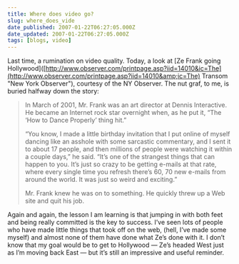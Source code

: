 ```yaml
---
title: Where does video go?
slug: where_does_vide
date_published: 2007-01-22T06:27:05.000Z
date_updated: 2007-01-22T06:27:05.000Z
tags: [blogs, video]
---
```


Last time, a rumination on video quality. Today, a look at [Ze Frank going Hollywood]([http://www.observer.com/printpage.asp?iid=14010&ic=The](http://www.observer.com/printpage.asp?iid=14010&amp;ic=The) Transom "New York Observer"), courtesy of the NY Observer. The nut graf, to me, is buried halfway down the story:

> In March of 2001, Mr. Frank was an art director at Dennis Interactive. He became an Internet rock star overnight when, as he put it, “The ‘How to Dance Properly’ thing hit.”
> 
> “You know, I made a little birthday invitation that I put online of myself dancing like an asshole with some sarcastic commentary, and I sent it to about 17 people, and then millions of people were watching it within a couple days,” he said. “It’s one of the strangest things that can happen to you. It’s just so crazy to be getting e-mails at that rate, where every single time you refresh there’s 60, 70 new e-mails from around the world. It was just so weird and exciting.”
> 
> Mr. Frank knew he was on to something. He quickly threw up a Web site and quit his job.

Again and again, the lesson I am learning is that jumping in with both feet and being really committed is the key to success. I’ve seen lots of people who have made little things that took off on the web, (hell, I’ve made some myself) and almost none of them have done what Ze’s done with it. I don’t know that my goal would be to get to Hollywood — Ze’s headed West just as I’m moving back East — but it’s still an impressive and useful reminder.
